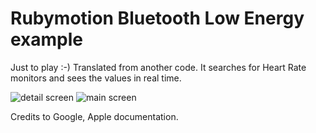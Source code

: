 # Rubymotion Bluetooth Low Energy example

Just to play :-) Translated from another code. It searches for Heart Rate
monitors and sees the values in real time.

![detail screen](http://f.cl.ly/items/0E2v3D034215181A1T18/Screenshot%202013.01.31%2018.51.46.png)
![main screen](http://f.cl.ly/items/240L1b281b433P1Z0T1p/Screenshot%202013.01.31%2018.51.56.png)

Credits to Google, Apple documentation.
